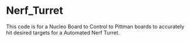# Nerf_Turret
This code is for a Nucleo Board to Control to Pittman boards to accurately hit desired targets for a Automated Nerf Turret.
